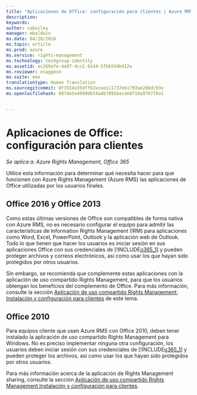 ```yaml
---
title: "Aplicaciones de Office: configuración para clientes | Azure RMS"
description: 
keywords: 
author: cabailey
manager: mbaldwin
ms.date: 04/28/2016
ms.topic: article
ms.prod: azure
ms.service: rights-management
ms.technology: techgroup-identity
ms.assetid: ec269afe-4e87-4cc1-9144-5fbb594b412e
ms.reviewer: esaggese
ms.suite: ems
translationtype: Human Translation
ms.sourcegitcommit: 0f355da35dff62ecee111737eb1793ae286dc93e
ms.openlocfilehash: 607de5e4699d654a4b7895bacde8f18a9707f8a1


---
```


# Aplicaciones de Office: configuración para clientes

*Se aplica a: Azure Rights Management, Office 365*


Utilice esta información para determinar qué necesita hacer para que funcionen con Azure Rights Management (Azure RMS) las aplicaciones de Office utilizadas por los usuarios finales.

## Office 2016 y Office 2013
Como estas últimas versiones de Office son compatibles de forma nativa con Azure RMS, no es necesario configurar el equipo para admitir las características de Information Rights Management (IRM) para aplicaciones como Word, Excel, PowerPoint, Outlook y la aplicación web de Outlook. Todo lo que tienen que hacer los usuarios es iniciar sesión en sus aplicaciones Office con sus credenciales de [!INCLUDE[o365_1](../includes/o365_1_md.md)] y pueden proteger archivos y correos electrónicos, así como usar los que hayan sido protegidos por otros usuarios.

Sin embargo, se recomienda que complemente estas aplicaciones con la aplicación de uso compartido Rights Management, para que los usuarios obtengan los beneficios del complemento de Office. Para más información, consulte la sección [Aplicación de uso compartido Rights Management: Instalación y configuración para clientes](configure-sharing-app.md) de este tema.

## Office 2010
Para equipos cliente que usen Azure RMS con Office 2010, deben tener instalado la aplicación de uso compartido Rights Management para Windows. No es preciso implementar ninguna otra configuración, los usuarios deben iniciar sesión con sus credenciales de [!INCLUDE[o365_1](../includes/o365_1_md.md)] y pueden proteger los archivos, así como usar los que hayan sido protegidos por otros usuarios.

Para más información acerca de la aplicación de Rights Management sharing, consulte la sección [Aplicación de uso compartido Rights Management Instalación y configuración para clientes](configure-sharing-app.md).




<!--HONumber=Jul16_HO3-->


